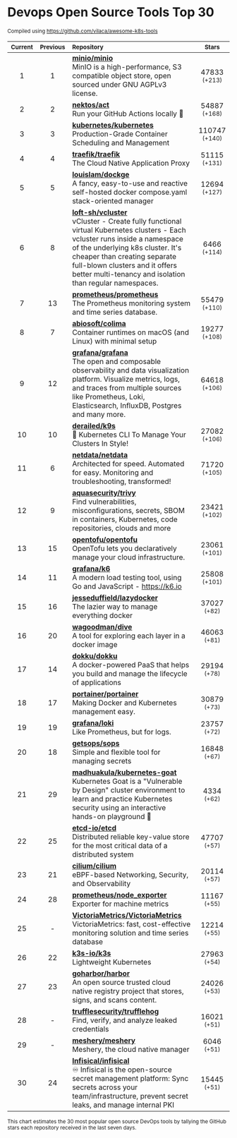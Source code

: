 # Devops Open Source Tools Top 30
<sup>Compiled using https://github.com/vilaca/awesome-k8s-tools</sup>
<div align="center">

|<sub>Current</sub>|<sub>Previous</sub>|<sub>Repository</sub>|<sub>Stars</sub>|
|:---:|:---:|:---|:---:|
|1|1|[**minio/minio**](https://github.com/minio/minio)<br/>MinIO is a high-performance, S3 compatible object store, open sourced under GNU AGPLv3 license.|47833 <sup>(+213)</sup>|
|2|2|[**nektos/act**](https://github.com/nektos/act)<br/>Run your GitHub Actions locally 🚀|54887 <sup>(+168)</sup>|
|3|3|[**kubernetes/kubernetes**](https://github.com/kubernetes/kubernetes)<br/>Production-Grade Container Scheduling and Management|110747 <sup>(+140)</sup>|
|4|4|[**traefik/traefik**](https://github.com/traefik/traefik)<br/>The Cloud Native Application Proxy|51115 <sup>(+131)</sup>|
|5|5|[**louislam/dockge**](https://github.com/louislam/dockge)<br/>A fancy, easy-to-use and reactive self-hosted docker compose.yaml stack-oriented manager|12694 <sup>(+127)</sup>|
|6|8|[**loft-sh/vcluster**](https://github.com/loft-sh/vcluster)<br/>vCluster - Create fully functional virtual Kubernetes clusters - Each vcluster runs inside a namespace of the underlying k8s cluster. It's cheaper than creating separate full-blown clusters and it offers better multi-tenancy and isolation than regular namespaces.|6466 <sup>(+114)</sup>|
|7|13|[**prometheus/prometheus**](https://github.com/prometheus/prometheus)<br/>The Prometheus monitoring system and time series database.|55479 <sup>(+110)</sup>|
|8|7|[**abiosoft/colima**](https://github.com/abiosoft/colima)<br/>Container runtimes on macOS (and Linux) with minimal setup|19277 <sup>(+108)</sup>|
|9|12|[**grafana/grafana**](https://github.com/grafana/grafana)<br/>The open and composable observability and data visualization platform. Visualize metrics, logs, and traces from multiple sources like Prometheus, Loki, Elasticsearch, InfluxDB, Postgres and many more. |64618 <sup>(+106)</sup>|
|10|10|[**derailed/k9s**](https://github.com/derailed/k9s)<br/>🐶 Kubernetes CLI To Manage Your Clusters In Style!|27082 <sup>(+106)</sup>|
|11|6|[**netdata/netdata**](https://github.com/netdata/netdata)<br/>Architected for speed. Automated for easy. Monitoring and troubleshooting, transformed!|71720 <sup>(+105)</sup>|
|12|9|[**aquasecurity/trivy**](https://github.com/aquasecurity/trivy)<br/>Find vulnerabilities, misconfigurations, secrets, SBOM in containers, Kubernetes, code repositories, clouds and more|23421 <sup>(+102)</sup>|
|13|15|[**opentofu/opentofu**](https://github.com/opentofu/opentofu)<br/>OpenTofu lets you declaratively manage your cloud infrastructure.|23061 <sup>(+101)</sup>|
|14|11|[**grafana/k6**](https://github.com/grafana/k6)<br/>A modern load testing tool, using Go and JavaScript - https://k6.io|25808 <sup>(+101)</sup>|
|15|16|[**jesseduffield/lazydocker**](https://github.com/jesseduffield/lazydocker)<br/>The lazier way to manage everything docker|37027 <sup>(+82)</sup>|
|16|20|[**wagoodman/dive**](https://github.com/wagoodman/dive)<br/>A tool for exploring each layer in a docker image|46063 <sup>(+81)</sup>|
|17|14|[**dokku/dokku**](https://github.com/dokku/dokku)<br/>A docker-powered PaaS that helps you build and manage the lifecycle of applications|29194 <sup>(+78)</sup>|
|18|17|[**portainer/portainer**](https://github.com/portainer/portainer)<br/>Making Docker and Kubernetes management easy.|30879 <sup>(+73)</sup>|
|19|19|[**grafana/loki**](https://github.com/grafana/loki)<br/>Like Prometheus, but for logs.|23757 <sup>(+72)</sup>|
|20|18|[**getsops/sops**](https://github.com/getsops/sops)<br/>Simple and flexible tool for managing secrets|16848 <sup>(+67)</sup>|
|21|29|[**madhuakula/kubernetes-goat**](https://github.com/madhuakula/kubernetes-goat)<br/>Kubernetes Goat is a "Vulnerable by Design" cluster environment to learn and practice Kubernetes security using an interactive hands-on playground 🚀|4334 <sup>(+62)</sup>|
|22|25|[**etcd-io/etcd**](https://github.com/etcd-io/etcd)<br/>Distributed reliable key-value store for the most critical data of a distributed system|47707 <sup>(+57)</sup>|
|23|21|[**cilium/cilium**](https://github.com/cilium/cilium)<br/>eBPF-based Networking, Security, and Observability|20114 <sup>(+57)</sup>|
|24|28|[**prometheus/node_exporter**](https://github.com/prometheus/node_exporter)<br/>Exporter for machine metrics|11167 <sup>(+55)</sup>|
|25|-|[**VictoriaMetrics/VictoriaMetrics**](https://github.com/VictoriaMetrics/VictoriaMetrics)<br/>VictoriaMetrics: fast, cost-effective monitoring solution and time series database|12214 <sup>(+55)</sup>|
|26|22|[**k3s-io/k3s**](https://github.com/k3s-io/k3s)<br/>Lightweight Kubernetes|27963 <sup>(+54)</sup>|
|27|23|[**goharbor/harbor**](https://github.com/goharbor/harbor)<br/>An open source trusted cloud native registry project that stores, signs, and scans content.|24026 <sup>(+53)</sup>|
|28|-|[**trufflesecurity/trufflehog**](https://github.com/trufflesecurity/trufflehog)<br/>Find, verify, and analyze leaked credentials|16021 <sup>(+51)</sup>|
|29|-|[**meshery/meshery**](https://github.com/meshery/meshery)<br/>Meshery, the cloud native manager|6046 <sup>(+51)</sup>|
|30|24|[**Infisical/infisical**](https://github.com/Infisical/infisical)<br/>♾ Infisical is the open-source secret management platform: Sync secrets across your team/infrastructure, prevent secret leaks, and manage internal PKI|15445 <sup>(+51)</sup>|


</div>

<sub>This chart estimates the 30 most popular open source DevOps tools by tallying the GitHub stars each repository received in the last seven days.</sub>
